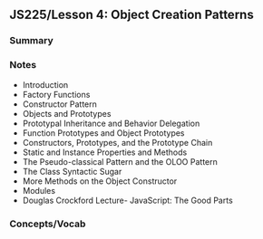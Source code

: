 ## JS225/Lesson 4: Object Creation Patterns

### Summary

### Notes

* Introduction
* Factory Functions
* Constructor Pattern
* Objects and Prototypes
* Prototypal Inheritance and Behavior Delegation
* Function Prototypes and Object Prototypes
* Constructors, Prototypes, and the Prototype Chain
* Static and Instance Properties and Methods
* The Pseudo-classical Pattern and the OLOO Pattern
* The Class Syntactic Sugar
* More Methods on the Object Constructor
* Modules
* Douglas Crockford Lecture- JavaScript: The Good Parts

### Concepts/Vocab

